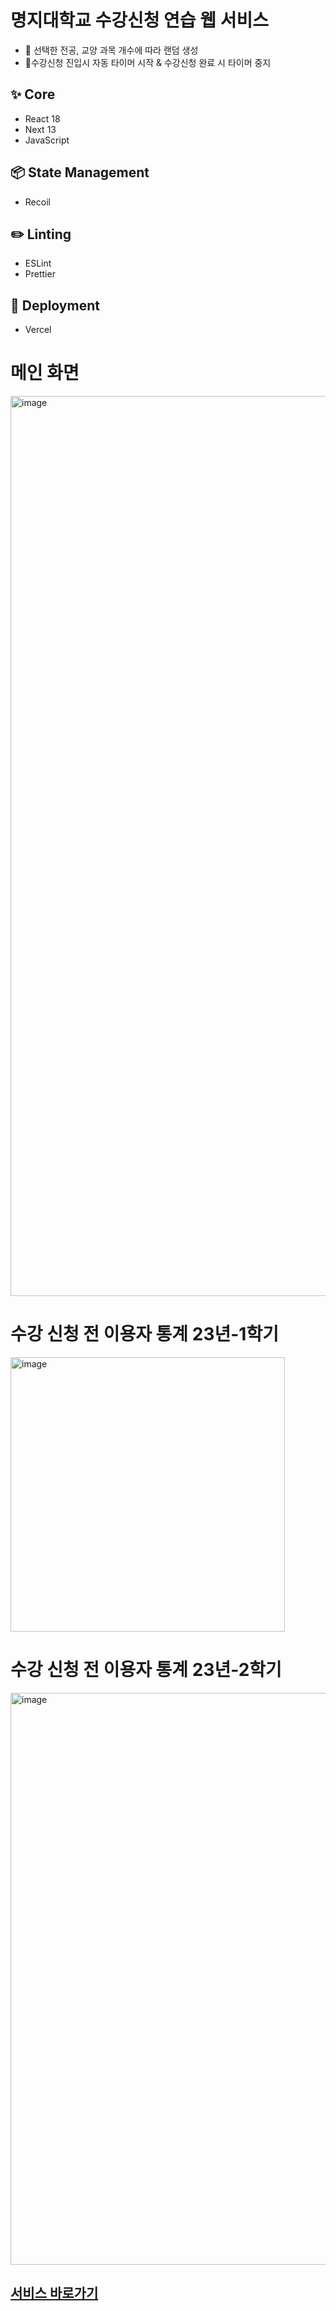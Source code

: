 # 명지대학교 수강신청 연습 웹 서비스

- 📌 선택한 전공, 교양 과목 개수에 따라 랜덤 생성
- 📌수강신청 진입시 자동 타이머 시작 & 수강신청 완료 시 타이머 중지

## ✨ Core
- React 18
- Next 13
- JavaScript

## 📦 State Management
- Recoil

## ✏️ Linting
- ESLint
- Prettier

## 🚀 Deployment
- Vercel

# 메인 화면
<img width="1440" alt="image" src="https://user-images.githubusercontent.com/49053676/224896502-b4fd71da-bb8a-4042-90e7-5f760c9b370e.png">

# 수강 신청 전 이용자 통계 23년-1학기
<img width="439" alt="image" src="https://user-images.githubusercontent.com/49053676/230734585-e42d2992-3c7e-4989-97b4-558d1548a0be.png">

# 수강 신청 전 이용자 통계 23년-2학기
<img width="915" alt="image" src="https://github.com/grayashh/sugang-practice/assets/49053676/95c63343-ec75-48f2-a125-60d3177f7276">

## [서비스 바로가기](https://sugang-practice.vercel.app/)
